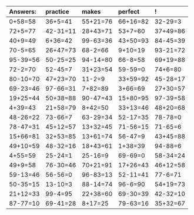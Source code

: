 | Answers: | practice | makes | perfect | ! |
| :--- | :--- | :--- | :--- | :--- |
| 0+58=58 | 36+5=41 | 55+21=76 | 66+16=82 | 32-29=3 | 
| 72+5=77 | 42-31=11 | 28+43=71 | 53+7=60 | 37+49=86 | 
| 40+9=49 | 6+36=42 | 99-63=36 | 43+50=93 | 84-45=39 | 
| 70-5=65 | 26+47=73 | 68-2=66 | 9+10=19 | 93-21=72 | 
| 95-39=56 | 50-25=25 | 94-14=80 | 66-8=58 | 69+19=88 | 
| 72-2=70 | 52-45=7 | 31+23=54 | 59-59=0 | 74+6=80 | 
| 80-10=70 | 47+23=70 | 11-2=9 | 33+59=92 | 45-28=17 | 
| 69-23=46 | 97-66=31 | 7+82=89 | 3+66=69 | 27+30=57 | 
| 19+25=44 | 50+38=88 | 90-47=43 | 15+80=95 | 97-39=58 | 
| 4+39=43 | 21+58=79 | 8+42=50 | 33+13=46 | 48+20=68 | 
| 48-26=22 | 73-66=7 | 63-29=34 | 52-17=35 | 78-78=0 | 
| 78-47=31 | 45+12=57 | 13+32=45 | 71-56=15 | 71-65=6 | 
| 15+66=81 | 32+53=85 | 13+61=74 | 56-47=9 | 43+45=88 | 
| 49+10=59 | 48-32=16 | 18+43=61 | 1+38=39 | 94-88=6 | 
| 4+55=59 | 25-24=1 | 25-16=9 | 69-69=0 | 58-34=24 | 
| 49+9=58 | 76-30=46 | 70+21=91 | 17+26=43 | 46+12=58 | 
| 59-13=46 | 56-56=0 | 96-83=13 | 52-11=41 | 77-6=71 | 
| 50-35=15 | 13-10=3 | 88-14=74 | 96-6=90 | 54+19=73 | 
| 21+12=33 | 99-4=95 | 22+38=60 | 69-30=39 | 42-32=10 | 
| 87-77=10 | 69-41=28 | 8+17=25 | 79-63=16 | 35+32=67 | 
